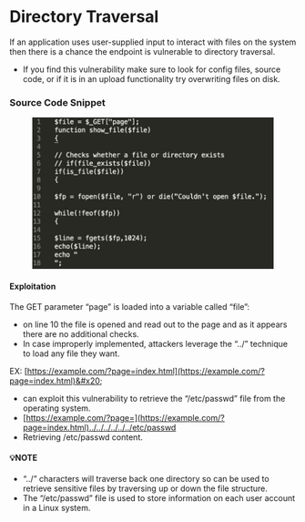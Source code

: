 # Directory Traversal

If an application uses user-supplied input to interact with files on the system then there is a chance the endpoint is vulnerable to directory traversal.

* If you find this vulnerability make sure to look for config files, source code, or if it is in an upload functionality try overwriting files on disk.

### Source Code Snippet

<figure><img src="../../.gitbook/assets/image (2) (1) (1) (1).png" alt=""><figcaption></figcaption></figure>

#### &#x20;Exploitation

The GET parameter “page” is loaded into a variable called “file”:&#x20;

* on line 10 the file is opened and read out to the page and as it appears there are no additional checks.
* In case improperly implemented, attackers leverage the “../” technique to load any file they want.

EX: [https://example.com/?page=index.html](https://example.com/?page=index.html)&#x20;

* can exploit this vulnerability to retrieve the “/etc/passwd” file from the operating system.
* [https://example.com/?page=](https://example.com/?page=index.html)../../../../../../etc/passwd
* Retrieving /etc/passwd content.

#### 💡NOTE

* “../” characters will traverse back one directory so can be used to retrieve sensitive files by traversing up or down the file structure.
* The “/etc/passwd” file is used to store information on each user account in a Linux system.

